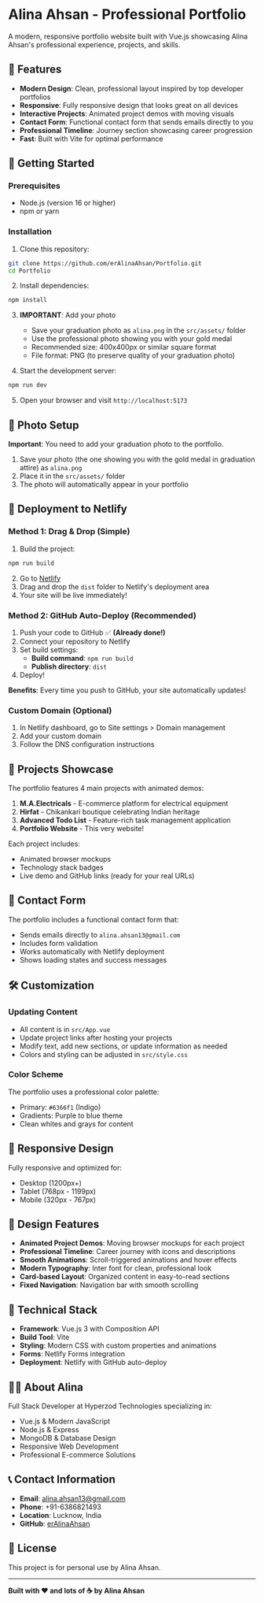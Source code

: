 # Alina Ahsan - Professional Portfolio

A modern, responsive portfolio website built with Vue.js showcasing Alina Ahsan's professional experience, projects, and skills.

## 🌟 Features

- **Modern Design**: Clean, professional layout inspired by top developer portfolios
- **Responsive**: Fully responsive design that looks great on all devices
- **Interactive Projects**: Animated project demos with moving visuals
- **Contact Form**: Functional contact form that sends emails directly to you
- **Professional Timeline**: Journey section showcasing career progression
- **Fast**: Built with Vite for optimal performance

## 🚀 Getting Started

### Prerequisites

- Node.js (version 16 or higher)
- npm or yarn

### Installation

1. Clone this repository:
```bash
git clone https://github.com/erAlinaAhsan/Portfolio.git
cd Portfolio
```

2. Install dependencies:
```bash
npm install
```

3. **IMPORTANT**: Add your photo
   - Save your graduation photo as `alina.png` in the `src/assets/` folder
   - Use the professional photo showing you with your gold medal
   - Recommended size: 400x400px or similar square format
   - File format: PNG (to preserve quality of your graduation photo)

4. Start the development server:
```bash
npm run dev
```

5. Open your browser and visit `http://localhost:5173`

## 📸 Photo Setup

**Important**: You need to add your graduation photo to the portfolio.

1. Save your photo (the one showing you with the gold medal in graduation attire) as `alina.png`
2. Place it in the `src/assets/` folder
3. The photo will automatically appear in your portfolio

## 🚀 Deployment to Netlify

### Method 1: Drag & Drop (Simple)

1. Build the project:
```bash
npm run build
```

2. Go to [Netlify](https://www.netlify.com/)
3. Drag and drop the `dist` folder to Netlify's deployment area
4. Your site will be live immediately!

### Method 2: GitHub Auto-Deploy (Recommended)

1. Push your code to GitHub ✅ **(Already done!)**
2. Connect your repository to Netlify
3. Set build settings:
   - **Build command**: `npm run build`
   - **Publish directory**: `dist`
4. Deploy!

**Benefits**: Every time you push to GitHub, your site automatically updates!

### Custom Domain (Optional)

1. In Netlify dashboard, go to Site settings > Domain management
2. Add your custom domain
3. Follow the DNS configuration instructions

## 🎨 Projects Showcase

The portfolio features 4 main projects with animated demos:

1. **M.A.Electricals** - E-commerce platform for electrical equipment
2. **Hirfat** - Chikankari boutique celebrating Indian heritage  
3. **Advanced Todo List** - Feature-rich task management application
4. **Portfolio Website** - This very website!

Each project includes:
- Animated browser mockups
- Technology stack badges
- Live demo and GitHub links (ready for your real URLs)

## 📧 Contact Form

The portfolio includes a functional contact form that:
- Sends emails directly to `alina.ahsan13@gmail.com`
- Includes form validation
- Works automatically with Netlify deployment
- Shows loading states and success messages

## 🛠️ Customization

### Updating Content

- All content is in `src/App.vue`
- Update project links after hosting your projects
- Modify text, add new sections, or update information as needed
- Colors and styling can be adjusted in `src/style.css`

### Color Scheme

The portfolio uses a professional color palette:
- Primary: `#6366f1` (Indigo)
- Gradients: Purple to blue theme
- Clean whites and grays for content

## 📱 Responsive Design

Fully responsive and optimized for:
- Desktop (1200px+)
- Tablet (768px - 1199px)  
- Mobile (320px - 767px)

## 🎨 Design Features

- **Animated Project Demos**: Moving browser mockups for each project
- **Professional Timeline**: Career journey with icons and descriptions
- **Smooth Animations**: Scroll-triggered animations and hover effects
- **Modern Typography**: Inter font for clean, professional look
- **Card-based Layout**: Organized content in easy-to-read sections
- **Fixed Navigation**: Navigation bar with smooth scrolling

## 🔧 Technical Stack

- **Framework**: Vue.js 3 with Composition API
- **Build Tool**: Vite
- **Styling**: Modern CSS with custom properties and animations
- **Forms**: Netlify Forms integration
- **Deployment**: Netlify with GitHub auto-deploy

## 👩‍💻 About Alina

Full Stack Developer at Hyperzod Technologies specializing in:
- Vue.js & Modern JavaScript
- Node.js & Express
- MongoDB & Database Design
- Responsive Web Development
- Professional E-commerce Solutions

## 📞 Contact Information

- **Email**: alina.ahsan13@gmail.com
- **Phone**: +91-6386821493
- **Location**: Lucknow, India
- **GitHub**: [erAlinaAhsan](https://github.com/erAlinaAhsan)

## 📄 License

This project is for personal use by Alina Ahsan.

---

**Built with ❤️ and lots of ☕ by Alina Ahsan**
